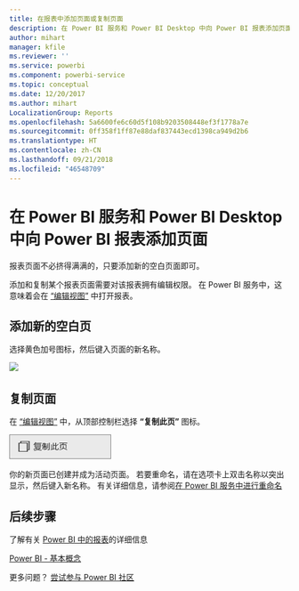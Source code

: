 ```yaml
---
title: 在报表中添加页面或复制页面
description: 在 Power BI 服务和 Power BI Desktop 中向 Power BI 报表添加页面
author: mihart
manager: kfile
ms.reviewer: ''
ms.service: powerbi
ms.component: powerbi-service
ms.topic: conceptual
ms.date: 12/20/2017
ms.author: mihart
LocalizationGroup: Reports
ms.openlocfilehash: 5a6600fe6c60d5f108b9203508448ef3f1778a7e
ms.sourcegitcommit: 0ff358f1ff87e88daf837443ecd1398ca949d2b6
ms.translationtype: HT
ms.contentlocale: zh-CN
ms.lasthandoff: 09/21/2018
ms.locfileid: "46548709"
---
```

# <a name="add-a-page-to-a-power-bi-report-in-power-bi-service-and-power-bi-desktop"></a>在 Power BI 服务和 Power BI Desktop 中向 Power BI 报表添加页面
报表页面不必挤得满满的，只要添加新的空白页面即可。 

添加和复制某个报表页面需要对该报表拥有编辑权限。 在 Power BI 服务中，这意味着会在 [“编辑视图”](consumer/end-user-reading-view.md) 中打开报表。 

## <a name="add-a-new-blank-page"></a>添加新的空白页
选择黄色加号图标，然后键入页面的新名称。  

![](media/power-bi-report-add-page/reorderpages2.gif)

## <a name="duplicate-a-page"></a>复制页面
在 [“编辑视图”](service-interact-with-a-report-in-editing-view.md) 中，从顶部控制栏选择 **“复制此页”** 图标。

![](media/power-bi-report-add-page/pbi_duplicate.png)

你的新页面已创建并成为活动页面。 若要重命名，请在选项卡上双击名称以突出显示，然后键入新名称。  有关详细信息，请参阅[在 Power BI 服务中进行重命名](service-rename.md)

## <a name="next-steps"></a>后续步骤
了解有关 [Power BI 中的报表](consumer/end-user-reports.md)的详细信息

[Power BI - 基本概念](consumer/end-user-basic-concepts.md)

更多问题？ [尝试参与 Power BI 社区](http://community.powerbi.com/)

